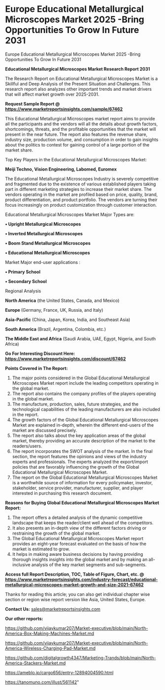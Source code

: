 # Europe Educational Metallurgical Microscopes Market 2025 -Bring Opportunities To Grow In Future 2031
Europe Educational Metallurgical Microscopes Market 2025 -Bring Opportunities To Grow In Future 2031

<strong>Educational Metallurgical Microscopes Market Research Report 2031</strong>

The Research Report on Educational Metallurgical Microscopes Market is a Skillful and Deep Analysis of the Present Situation and Challenges. This research report also analyzes other important trends and market drivers that will affect market growth over 2025-2031.

<strong>Request Sample Report @ <a href=https://www.marketreportsinsights.com/sample/67462>https://www.marketreportsinsights.com/sample/67462</a></strong>

This Educational Metallurgical Microscopes market report aims to provide all the participants and the vendors will all the details about growth factors, shortcomings, threats, and the profitable opportunities that the market will present in the near future. The report also features the revenue share, industry size, production volume, and consumption in order to gain insights about the politics to contest for gaining control of a large portion of the market share.

Top Key Players in the Educational Metallurgical Microscopes Market:

<strong>Meiji Techno, Vision Engineering, Labomed, Euromex</strong>

The Educational Metallurgical Microscopes Industry is severely competitive and fragmented due to the existence of various established players taking part in different marketing strategies to increase their market share. The vendors operating in the market are profiled based on price, quality, brand, product differentiation, and product portfolio. The vendors are turning their focus increasingly on product customization through customer interaction.

Educational Metallurgical Microscopes Market Major Types are:

<strong>• Upright Metallurgical Microscopes

• Inverted Metallurgical Microscopes

• Boom Stand Metallurgical Microscopes

• Educational Metallurgical Microscopes</strong>

Market Major end-user applications :

<strong>• Primary School

• Secondary School</strong>

Regional Analysis

</u><strong><b>North America</b></strong> (the United States, Canada, and Mexico)

<strong><b>Europe </b></strong>(Germany, France, UK, Russia, and Italy)

<strong><b>Asia-Pacific</b></strong> (China, Japan, Korea, India, and Southeast Asia)

<strong><b>South America</b></strong> (Brazil, Argentina, Colombia, etc.)

<strong><b>The Middle East and Africa</b></strong> (Saudi Arabia, UAE, Egypt, Nigeria, and South Africa)

<strong>Go For Interesting Discount Here: <a href=https://www.marketreportsinsights.com/discount/67462>https://www.marketreportsinsights.com/discount/67462</a></strong>

<strong>Points Covered in The Report:</strong>
<ol>
  <li>The major points considered in the Global Educational Metallurgical Microscopes Market report include the leading competitors operating in the global market.</li>
  <li>The report also contains the company profiles of the players operating in the global market.</li>
  <li>The manufacture, production, sales, future strategies, and the technological capabilities of the leading manufacturers are also included in the report.</li>
  <li>The growth factors of the Global Educational Metallurgical Microscopes Market are explained in-depth, wherein the different end-users of the market are discussed precisely.</li>
  <li>The report also talks about the key application areas of the global market, thereby providing an accurate description of the market to the readers/users.</li>
  <li>The report incorporates the SWOT analysis of the market. In the final section, the report features the opinions and views of the industry experts and professionals. The experts analyzed the export/import policies that are favorably influencing the growth of the Global Educational Metallurgical Microscopes Market.</li>
  <li>The report on the Global Educational Metallurgical Microscopes Market is a worthwhile source of information for every policymaker, investor, stakeholder, service provider, manufacturer, supplier, and player interested in purchasing this research document.</li>
</ol>
<strong>Reasons for Buying Global Educational Metallurgical Microscopes Market Report:</strong>

<ol>
  <li>The report offers a detailed analysis of the dynamic competitive landscape that keeps the reader/client well ahead of the competitors.</li>
  <li>It also presents an in-depth view of the different factors driving or restraining the growth of the global market.</li>
  <li>The Global Educational Metallurgical Microscopes Market report provides an eight-year forecast evaluated on the basis of how the market is estimated to grow.</li>
  <li>It helps in making aware business decisions by having providing thorough insights insights into the global market and by making an all-inclusive analysis of the key market segments and sub-segments.</li>
</ol>
<strong>Access full Report Description, TOC, Table of Figure, Chart, etc. @ <a href=https://www.marketreportsinsights.com/industry-forecast/educational-metallurgical-microscopes-market-growth-and-size-2021-67462>https://www.marketreportsinsights.com/industry-forecast/educational-metallurgical-microscopes-market-growth-and-size-2021-67462</a></strong>


Thanks for reading this article; you can also get individual chapter wise section or region wise report version like Asia, United States, Europe.

<strong>Contact Us:</strong>
sales@marketreportsinsights.com

<strong>Our other reports:</strong>

<a href=https://github.com/vijaykumar207/Market-executive/blob/main/North-America-Box-Making-Machines-Market.md>https://github.com/vijaykumar207/Market-executive/blob/main/North-America-Box-Making-Machines-Market.md</a>

<a href=https://github.com/vijaykumar207/Market-executive/blob/main/North-America-Wireless-Charging-Pad-Market.md>https://github.com/vijaykumar207/Market-executive/blob/main/North-America-Wireless-Charging-Pad-Market.md</a>

<a href=https://github.com/digitalgrowth4347/Marketing-Trands/blob/main/North-America-Stackers-Market.md>https://github.com/digitalgrowth4347/Marketing-Trands/blob/main/North-America-Stackers-Market.md</a>

<a href=https://ameblo.jp/cargo656/entry-12894004590.html>https://ameblo.jp/cargo656/entry-12894004590.html</a>

<a href=https://tanomuno.com/illust/561142>https://tanomuno.com/illust/561142</a>"
